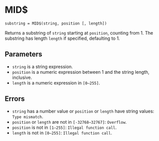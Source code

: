 # MID$
`substring = MID$(string, position [, length])`

Returns a substring of `string` starting at `position`, counting from 1. The substring has length `length` if specified, defaulting to 1.

## Parameters
* `string` is a string expression.
* `position` is a numeric expression between 1 and the string length, inclusive.
* `length` is a numeric expression in `[0—255]`.
## Errors
* `string` has a number value or `position` or `length` have string values: `Type mismatch`.
* `position` or `length` are not in `[-32768—32767]`: `Overflow`.
* `position` is not in `[1—255]`: `Illegal function call`.
* `length` is not in `[0—255]`: `Illegal function call`.